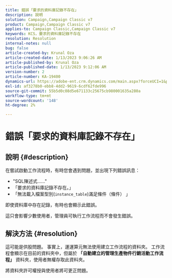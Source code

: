 ```yaml
---
title: 錯誤「要求的資料庫記錄不存在」
description: 說明
solution: Campaign,Campaign Classic v7
product: Campaign,Campaign Classic v7
applies-to: Campaign Classic,Campaign Classic v7
keywords: KCS，要求的資料庫記錄不存在
resolution: Resolution
internal-notes: null
bug: false
article-created-by: Krunal Oza
article-created-date: 1/13/2023 9:06:26 AM
article-published-by: Krunal Oza
article-published-date: 1/13/2023 9:12:06 AM
version-number: 2
article-number: KA-19400
dynamics-url: https://adobe-ent.crm.dynamics.com/main.aspx?forceUCI=1&pagetype=entityrecord&etn=knowledgearticle&id=4574fe8c-2193-ed11-aad1-6045bd006793
exl-id: af3278b0-ebb8-4dd2-9619-6cdf62fde996
source-git-commit: 55b5d0c08d5e671133c25675cb980001635a280a
workflow-type: tm+mt
source-wordcount: '148'
ht-degree: 2%

---
```


# 錯誤「要求的資料庫記錄不存在」

## 說明 {#description}


在嘗試啟動工作流程時，有時您會遇到問題，並出現下列錯誤訊息：

- &quot;SQL陳述式......&quot;
- 「要求的資料庫記錄不存在。」
- 「無法載入檔案型別(`instance_table`)滿足條件（條件） 」


即使資料庫中存在記錄，有時也會顯示此錯誤。

這只會影響少數使用者，管理員可執行工作流程而不會發生錯誤。


## 解決方法 {#resolution}


這可能是供股問題。 事實上，運運算元無法使用建立工作流程的資料夾。 工作流程會顯示在目前的資料夾中，但屬於 <b>「自動建立的管理生產物件行銷活動工作流程」</b> 資料夾，使用者無權存取此資料夾。

將資料夾許可權授與使用者將可更正問題。
